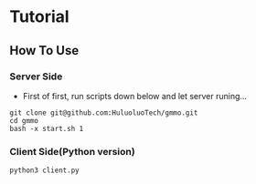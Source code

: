 # Tutorial

## How To Use
### Server Side
* First of first, run scripts down below and let server runing...
```shell
git clone git@github.com:HuluoluoTech/gmmo.git
cd gmmo
bash -x start.sh 1
```

### Client Side(Python version)
```python3
python3 client.py
```
